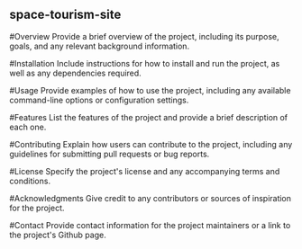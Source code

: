## space-tourism-site

#Overview
Provide a brief overview of the project, including its purpose, goals, and any relevant background information.

#Installation
Include instructions for how to install and run the project, as well as any dependencies required.

#Usage
Provide examples of how to use the project, including any available command-line options or configuration settings.

#Features
List the features of the project and provide a brief description of each one.

#Contributing
Explain how users can contribute to the project, including any guidelines for submitting pull requests or bug reports.

#License
Specify the project's license and any accompanying terms and conditions.

#Acknowledgments
Give credit to any contributors or sources of inspiration for the project.

#Contact
Provide contact information for the project maintainers or a link to the project's Github page.




